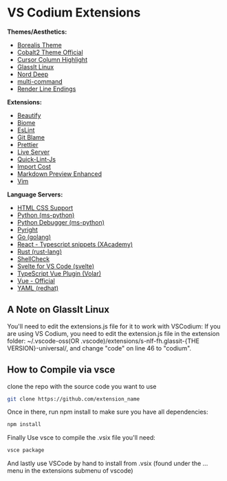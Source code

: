 # VS Codium Extensions

**Themes/Aesthetics:**

- [Borealis Theme](https://marketplace.visualstudio.com/items?itemName=eckertalex.borealis)
- [Cobalt2 Theme Official](https://marketplace.visualstudio.com/items?itemName=wesbos.theme-cobalt2)
- [Cursor Column Highlight](https://marketplace.visualstudio.com/items?itemName=IuriiBarlukov.cursor-column-highlight)
- [GlassIt Linux](https://marketplace.visualstudio.com/items?itemName=nowsci.glassit-linux)
- [Nord Deep](https://marketplace.visualstudio.com/items?itemName=marlosirapuan.nord-deep)
- [multi-command](https://marketplace.visualstudio.com/items?itemName=ryuta46.multi-command)
- [Render Line Endings](https://marketplace.visualstudio.com/items?itemName=medo64.render-crlf)

**Extensions:**

- [Beautify](https://marketplace.visualstudio.com/items?itemName=HookyQR.beautify)
- [Biome](https://marketplace.visualstudio.com/items?itemName=biomejs.biome)
- [EsLint](https://marketplace.visualstudio.com/items?itemName=dbaeumer.vscode-eslint)
- [Git Blame](https://marketplace.visualstudio.com/items?itemName=waderyan.gitblame)
- [Prettier](https://marketplace.visualstudio.com/items?itemName=esbenp.prettier-vscode)
- [Live Server](https://marketplace.visualstudio.com/items?itemName=esbenp.prettier-vscode)
- [Quick-Lint-Js](https://marketplace.visualstudio.com/items?itemName=quick-lint.quick-lint-js)
- [Import Cost](https://marketplace.visualstudio.com/items?itemName=wix.vscode-import-cost)
- [Markdown Preview Enhanced](https://marketplace.visualstudio.com/items?itemName=shd101wyy.markdown-preview-enhanced)
- [Vim](https://marketplace.visualstudio.com/items?itemName=vscodevim.vim)

**Language Servers:**

- [HTML CSS Support](https://marketplace.visualstudio.com/items?itemName=ecmel.vscode-html-css)
- [Python (ms-python)](https://marketplace.visualstudio.com/items?itemName=ms-python.python)
- [Python Debugger (ms-python)](https://marketplace.visualstudio.com/items?itemName=ms-python.debugpy)
- [Pyright](https://marketplace.visualstudio.com/items?itemName=ms-pyright.pyright)
- [Go (golang)](https://marketplace.visualstudio.com/items?itemName=golang.Go)
- [React - Typescript snippets (XAcademy)](https://marketplace.visualstudio.com/items?itemName=Tomi.xasnippets)
- [Rust (rust-lang)](https://marketplace.visualstudio.com/items?itemName=1YiB.rust-bundle)
- [ShellCheck](https://marketplace.visualstudio.com/items?itemName=timonwong.shellcheck)
- [Svelte for VS Code (svelte)](https://marketplace.visualstudio.com/items?itemName=1YiB.svelte-bundle)
- [TypeScript Vue Plugin (Volar)](https://marketplace.visualstudio.com/items?itemName=Vue.vscode-typescript-vue-plugin)
- [Vue - Official](https://marketplace.visualstudio.com/items?itemName=Vue.volar)
- [YAML (redhat)](https://marketplace.visualstudio.com/items?itemName=redhat.vscode-yaml)

## A Note on GlassIt Linux

You'll need to edit the extensions.js file for it to work with VSCodium:
If you are using VS Codium, you need to edit the extension.js file in the extension folder: ~/.vscode-oss(OR .vscode)/extensions/s-nlf-fh.glassit-{THE VERSION}-universal/, and change "code" on line 46 to "codium".

## How to Compile via vsce

clone the repo with the source code you want to use

```bash
git clone https://github.com/extension_name
```

Once in there, run npm install to make sure you have all dependencies:

```bash
npm install
```

Finally Use vsce to compile the .vsix file you'll need:

```bash
vsce package
```

And lastly use VSCode by hand to install from .vsix (found under the ... menu in the extensions submenu of vscode)
